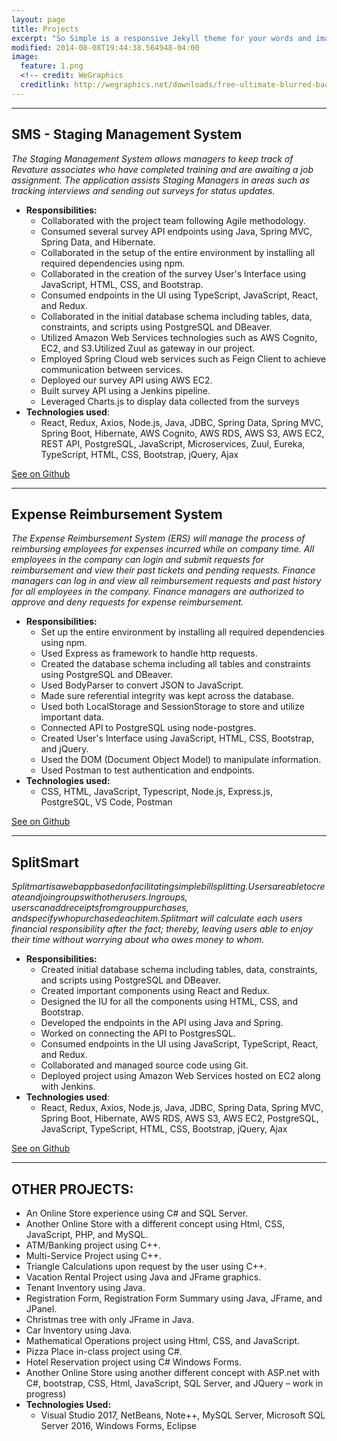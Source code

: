 ```yaml
---
layout: page
title: Projects 
excerpt: "So Simple is a responsive Jekyll theme for your words and images."
modified: 2014-08-08T19:44:38.564948-04:00
image:
  feature: 1.png
  <!-- credit: WeGraphics
  creditlink: http://wegraphics.net/downloads/free-ultimate-blurred-background-pack/ -->
---
```


<hr/>

## **SMS - Staging Management System**

*The Staging Management System allows managers to keep track of Revature associates who have completed training and are awaiting a job assignment. The application assists Staging Managers in areas such as tracking interviews and sending out surveys for status updates.*
  * **Responsibilities:** 
    * Collaborated with the project team following Agile methodology.
    * Consumed several survey API endpoints using Java, Spring MVC, Spring Data, and Hibernate.
    * Collaborated in the setup of the entire environment by installing all required dependencies using npm.
    * Collaborated in the creation of the survey User's Interface using JavaScript, HTML, CSS, and Bootstrap.
    * Consumed endpoints in the UI using TypeScript, JavaScript, React, and Redux.
    * Collaborated in the initial database schema including tables, data, constraints, and scripts using PostgreSQL and DBeaver.
    * Utilized Amazon Web Services technologies such as AWS Cognito, EC2, and S3.Utilized Zuul as gateway in our project. 
    * Employed Spring Cloud web services such as Feign Client to achieve communication between services. 
    * Deployed our survey API using AWS EC2. 
    * Built survey API using a Jenkins pipeline. 
    * Leveraged Charts.js to display data collected from the surveys 
  * **Technologies used**:
    * React, Redux, Axios, Node.js, Java, JDBC, Spring Data, Spring MVC, Spring Boot, Hibernate, AWS Cognito, AWS RDS, AWS S3, AWS EC2, REST API, PostgreSQL, JavaScript, Microservices, Zuul, Eureka, TypeScript, HTML, CSS, Bootstrap, jQuery, Ajax
    

<a markdown="0" href="https://github.com/1901-blake/project0-ers-api-dunieskiotano" class="btn">See on Github</a>
<hr/>

## **Expense Reimbursement System**

*The Expense Reimbursement System (ERS) will manage the process of reimbursing employees for expenses incurred while on company time. All employees in the company can login and submit requests for reimbursement and view their past tickets and pending requests. Finance managers can log in and view all reimbursement requests and past history for all employees in the company. Finance managers are authorized to approve and deny requests for expense reimbursement.*
  * **Responsibilities:** 
    * Set up the entire environment by installing all required dependencies using npm. 
    * Used Express as framework to handle http requests. 
    * Created the database schema including all tables and constraints using PostgreSQL and DBeaver. 
    * Used BodyParser to convert JSON to JavaScript. 
    * Made sure referential integrity was kept across the database. 
    * Used both LocalStorage and SessionStorage to store and utilize important data. 
    * Connected API to PostgreSQL using node-postgres. 
    * Created User's Interface using JavaScript, HTML, CSS, Bootstrap, and jQuery. 
    * Used the DOM (Document Object Model) to manipulate information. 
    * Used Postman to test authentication and endpoints. 
  * **Technologies used:**
    * CSS, HTML, JavaScript, Typescript, Node.js, Express.js, PostgreSQL, VS Code, Postman
    
<a markdown="0" href="https://github.com/dunieskiotano/expensereimbursementsystem" class="btn">See on Github</a>
<hr/>

## **SplitSmart**

*Split$mart is a web app based on facilitating simple billsplitting. Users are able to create and join groups with other users. In groups, users can add receipts from group purchases, and specify who purchased each item. Split$mart will calculate each users financial responsibility after the fact; thereby, leaving users able to enjoy their time without worrying about who owes money to whom.*
  * **Responsibilities:**
    * Created initial database schema including tables, data, constraints, and scripts using PostgreSQL and DBeaver. 
    * Created important components using React and Redux. 
    * Designed the IU for all the components using HTML, CSS, and Bootstrap. 
    * Developed the endpoints in the API using Java and Spring. 
    * Worked on connecting the API to PostgresSQL. 
    * Consumed endpoints in the UI using JavaScript, TypeScript, React, and Redux. 
    * Collaborated and managed source code using Git. 
    * Deployed project using Amazon Web Services hosted on EC2 along with Jenkins. 
  * **Technologies used**:
    * React, Redux, Axios, Node.js, Java, JDBC, Spring Data, Spring MVC, Spring Boot, Hibernate, AWS RDS, AWS S3, AWS EC2, PostgreSQL, JavaScript, TypeScript, HTML, CSS, Bootstrap, jQuery, Ajax

<a markdown="0" href="https://github.com/dunieskiotano/SplitSmart" class="btn">See on Github</a>
<hr/>

## **OTHER PROJECTS:**

   * An Online Store experience using C# and SQL Server.
   * Another Online Store with a different concept using Html, CSS, JavaScript, PHP, and MySQL.
   * ATM/Banking project using C++.
   * Multi-Service Project using C++.
   * Triangle Calculations upon request by the user using C++.
   * Vacation Rental Project using Java and JFrame graphics.
   * Tenant Inventory using Java.
   * Registration Form, Registration Form Summary using Java, JFrame, and JPanel.
   * Christmas tree with only JFrame in Java.
   * Car Inventory using Java.
   * Mathematical Operations project using Html, CSS, and JavaScript.
   * Pizza Place in-class project using C#.
   * Hotel Reservation project using C# Windows Forms.
   * Another Online Store using another different concept with ASP.net with C#, bootstrap, CSS, Html, JavaScript, SQL Server, and JQuery – work in progress)
* **Technologies Used:** 
   * Visual Studio 2017, NetBeans, Note++, MySQL Server, Microsoft SQL Server 2016, Windows Forms, Eclipse



[^1]: Example: *domain.com/category-name/post-title*


